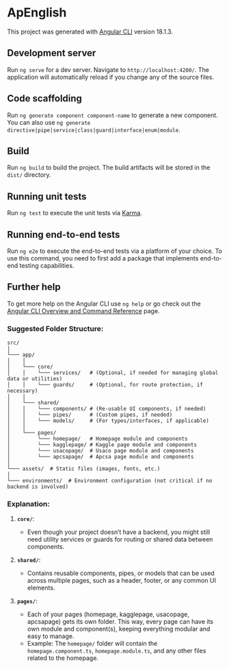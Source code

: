 # ApEnglish

This project was generated with [Angular CLI](https://github.com/angular/angular-cli) version 18.1.3.

## Development server

Run `ng serve` for a dev server. Navigate to `http://localhost:4200/`. The application will automatically reload if you change any of the source files.

## Code scaffolding

Run `ng generate component component-name` to generate a new component. You can also use `ng generate directive|pipe|service|class|guard|interface|enum|module`.

## Build

Run `ng build` to build the project. The build artifacts will be stored in the `dist/` directory.

## Running unit tests

Run `ng test` to execute the unit tests via [Karma](https://karma-runner.github.io).

## Running end-to-end tests

Run `ng e2e` to execute the end-to-end tests via a platform of your choice. To use this command, you need to first add a package that implements end-to-end testing capabilities.

## Further help

To get more help on the Angular CLI use `ng help` or go check out the [Angular CLI Overview and Command Reference](https://angular.dev/tools/cli) page.


### Suggested Folder Structure:

```
src/
│
└─── app/
│    │
│    └─── core/
│    │    └─── services/   # (Optional, if needed for managing global data or utilities)
│    │    └─── guards/     # (Optional, for route protection, if necessary)
│    │
│    └─── shared/
│    │    └─── components/ # (Re-usable UI components, if needed)
│    │    └─── pipes/      # (Custom pipes, if needed)
│    │    └─── models/     # (For types/interfaces, if applicable)
│    │
│    └─── pages/
│         └─── homepage/   # Homepage module and components
│         └─── kagglepage/ # Kaggle page module and components
│         └─── usacopage/  # Usaco page module and components
│         └─── apcsapage/  # Apcsa page module and components
│
└─── assets/  # Static files (images, fonts, etc.)
│
└─── environments/  # Environment configuration (not critical if no backend is involved)
```

### Explanation:
1. **`core/`**:
   - Even though your project doesn’t have a backend, you might still need utility services or guards for routing or shared data between components.
   
2. **`shared/`**:
   - Contains reusable components, pipes, or models that can be used across multiple pages, such as a header, footer, or any common UI elements.

3. **`pages/`**:
   - Each of your pages (homepage, kagglepage, usacopage, apcsapage) gets its own folder. This way, every page can have its own module and component(s), keeping everything modular and easy to manage.
   - Example: The `homepage/` folder will contain the `homepage.component.ts`, `homepage.module.ts`, and any other files related to the homepage.

